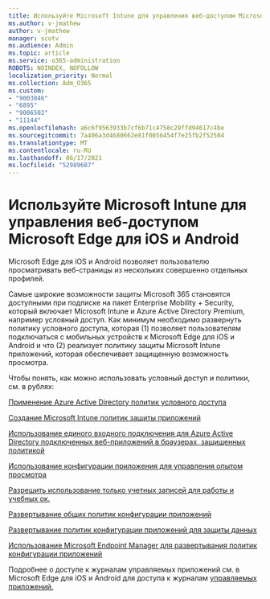 ```yaml
---
title: Используйте Microsoft Intune для управления веб-доступом Microsoft Edge для iOS и Android
ms.author: v-jmathew
author: v-jmathew
manager: scotv
ms.audience: Admin
ms.topic: article
ms.service: o365-administration
ROBOTS: NOINDEX, NOFOLLOW
localization_priority: Normal
ms.collection: Adm_O365
ms.custom:
- "9003846"
- "6895"
- "9006502"
- "11144"
ms.openlocfilehash: a6c6f9563933b7cf6b71c4758c29ffd94617c4be
ms.sourcegitcommit: 7a406a3d4680662e81f0056454f7e25fb2f52504
ms.translationtype: MT
ms.contentlocale: ru-RU
ms.lasthandoff: 06/17/2021
ms.locfileid: "52989687"
---
```

# <a name="use-microsoft-intune-to-manage-web-access-in-microsoft-edge-for-ios-and-android"></a>Используйте Microsoft Intune для управления веб-доступом Microsoft Edge для iOS и Android

Microsoft Edge для iOS и Android позволяет пользователю просматривать веб-страницы из нескольких совершенно отдельных профилей.

Самые широкие возможности защиты Microsoft 365 становятся доступными при подписке на пакет Enterprise Mobility + Security, который включает Microsoft Intune и Azure Active Directory Premium, например условный доступ. Как минимум необходимо развернуть политику условного доступа, которая (1) позволяет пользователям подключаться с мобильных устройств к Microsoft Edge для iOS и Android и что (2) реализует политику защиты Microsoft Intune приложений, которая обеспечивает защищенную возможность просмотра.

Чтобы понять, как можно использовать условный доступ и политики, см. в рублях:

[Применение Azure Active Directory политик условного доступа](https://go.microsoft.com/fwlink/?linkid=2132481)

[Создание Microsoft Intune политик защиты приложений](https://go.microsoft.com/fwlink/?linkid=2132651)

[Использование единого входного подключения для Azure Active Directory подключенных веб-приложений в браузерах, защищенных политикой](https://go.microsoft.com/fwlink/?linkid=2132482)

[Использование конфигурации приложения для управления опытом просмотра](https://go.microsoft.com/fwlink/?linkid=2132483)

[Разрешить использование только учетных записей для работы и учебных ок.](https://go.microsoft.com/fwlink/?linkid=2132652)

[Развертывание общих политик конфигурации приложений](https://go.microsoft.com/fwlink/?linkid=2132653)

[Развертывание политик конфигурации приложений для защиты данных](https://go.microsoft.com/fwlink/?linkid=2132654)

[Использование Microsoft Endpoint Manager для развертывания политик конфигурации приложений](https://go.microsoft.com/fwlink/?linkid=2132707)

Подробнее о доступе к журналам управляемых приложений см. в Microsoft Edge для iOS и Android для доступа к журналам [управляемых приложений.](https://go.microsoft.com/fwlink/?linkid=2132578)
